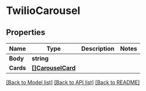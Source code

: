 # TwilioCarousel

## Properties

Name | Type | Description | Notes
------------ | ------------- | ------------- | -------------
**Body** | **string** |  |
**Cards** | [**[]CarouselCard**](CarouselCard.md) |  |

[[Back to Model list]](../README.md#documentation-for-models) [[Back to API list]](../README.md#documentation-for-api-endpoints) [[Back to README]](../README.md)



